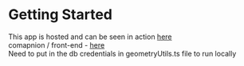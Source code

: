 # Getting Started 
This app is hosted and can be seen in action [here](http://3.208.91.132:3000/) \
comapnion / front-end - [here](https://github.com/gurashish1000-coder/spatial-front) \
Need to put in the db credentials in geometryUtils.ts file to run locally
